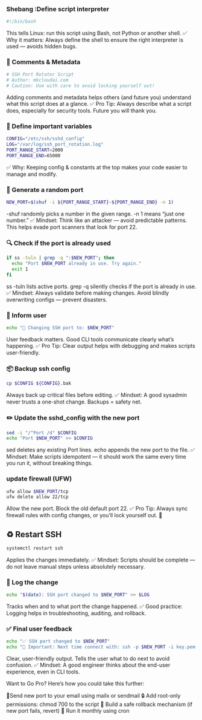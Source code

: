 ### Shebang :Define script interpreter 
```bash
#!/bin/bash
```
This tells Linux: run this script using Bash, not Python or another shell.
✅ Why it matters: Always define the shell to ensure the right interpreter is used — avoids hidden bugs.

### 📝 Comments & Metadata

```bash
# SSH Port Rotator Script
# Author: mkcloudai.com
# Caution: Use with care to avoid locking yourself out!

```
Adding comments and metadata helps others (and future you) understand what this script does at a glance.
✅ Pro Tip: Always describe what a script does, especially for security tools. Future you will thank you.


### 📂 Define important variables
```bash
CONFIG="/etc/ssh/sshd_config"
LOG="/var/log/ssh_port_rotation.log"
PORT_RANGE_START=2000
PORT_RANGE_END=65000
```
✅ Why: Keeping config & constants at the top makes your code easier to manage and modify.
### 🎲 Generate a random port
```bash
NEW_PORT=$(shuf -i ${PORT_RANGE_START}-${PORT_RANGE_END} -n 1)
```
-shuf randomly picks a number in the given range.
-n 1 means “just one number.”
✅ Mindset: Think like an attacker — avoid predictable patterns. This helps evade port scanners that look for port 22.
### 🔍 Check if the port is already used
```bash
if ss -tuln | grep -q ":$NEW_PORT"; then
  echo "Port $NEW_PORT already in use. Try again."
  exit 1
fi
```
ss -tuln lists active ports.
grep -q silently checks if the port is already in use.
✅ Mindset: Always validate before making changes. Avoid blindly overwriting configs — prevent disasters.
### 📢 Inform user
```bash
echo "🔄 Changing SSH port to: $NEW_PORT"
```
User feedback matters. Good CLI tools communicate clearly what’s happening.
✅ Pro Tip: Clear output helps with debugging and makes scripts user-friendly.
### 📦 Backup ssh config
```bash
cp $CONFIG ${CONFIG}.bak
```
Always back up critical files before editing.
✅ Mindset: A good sysadmin never trusts a one-shot change. Backups = safety net.
### ✏️ Update the sshd_config with the new port
```bash
sed -i "/^Port /d" $CONFIG
echo "Port $NEW_PORT" >> $CONFIG
```
sed deletes any existing Port lines.
echo appends the new port to the file.
✅ Mindset: Make scripts idempotent — it should work the same every time you run it, without breaking things.
### update firewall (UFW)
```bash
ufw allow $NEW_PORT/tcp
ufw delete allow 22/tcp
```
Allow the new port.
Block the old default port 22.
✅ Pro Tip: Always sync firewall rules with config changes, or you’ll lock yourself out. 👀
## ♻️ Restart SSH
```bash
systemctl restart ssh
```
Applies the changes immediately.
✅ Mindset: Scripts should be complete — do not leave manual steps unless absolutely necessary.

### 🧾 Log the change
```bash
echo "$(date): SSH port changed to $NEW_PORT" >> $LOG
```
Tracks when and to what port the change happened.
✅ Good practice: Logging helps in troubleshooting, auditing, and rollback.
### ✅ Final user feedback
```bash
echo "✅ SSH port changed to $NEW_PORT"
echo "📌 Important: Next time connect with: ssh -p $NEW_PORT -i key.pem user@your-ip"
```
Clear, user-friendly output.
Tells the user what to do next to avoid confusion.
✅ Mindset: A good engineer thinks about the end-user experience, even in CLI tools.

Want to Go Pro?
Here’s how you could take this further:

📧Send new port to your email using mailx or sendmail
🔒 Add root-only permissions: chmod 700 to the script
🧪 Build a safe rollback mechanism (if new port fails, revert)
🔄 Run it monthly using cron
